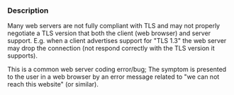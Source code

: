 ### Description

Many web servers are not fully compliant with TLS and may not properly negotiate a TLS version that both the client (web browser) and server support.
E.g. when a client advertises support for "TLS 1.3" the web server may drop the connection (not respond correctly with the TLS version it supports).

This is a common web server coding error/bug; The symptom is presented to the user in a web browser by an error message related to "we can not reach this website" (or similar).
